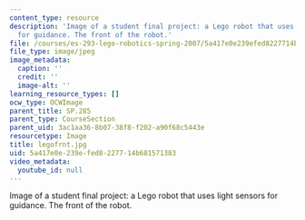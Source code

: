 ```yaml
---
content_type: resource
description: 'Image of a student final project: a Lego robot that uses light sensors
  for guidance. The front of the robot.'
file: /courses/es-293-lego-robotics-spring-2007/5a417e0e239efed8227714b681571383_legofrnt.jpg
file_type: image/jpeg
image_metadata:
  caption: ''
  credit: ''
  image-alt: ''
learning_resource_types: []
ocw_type: OCWImage
parent_title: SP.285
parent_type: CourseSection
parent_uid: 3ac1aa36-8b07-38f8-f202-a90f68c5443e
resourcetype: Image
title: legofrnt.jpg
uid: 5a417e0e-239e-fed8-2277-14b681571383
video_metadata:
  youtube_id: null
---
```

Image of a student final project: a Lego robot that uses light sensors for guidance. The front of the robot.